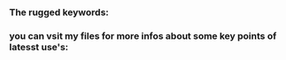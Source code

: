 ### The rugged keywords:
### you can vsit my files for more infos about some key points of latesst use's:
